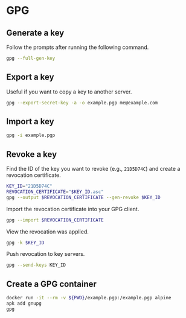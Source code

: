 # GPG

## Generate a key

Follow the prompts after running the following command.

```sh
gpg --full-gen-key
```

## Export a key

Useful if you want to copy a key to another server.

```sh
gpg --export-secret-key -a -o example.pgp me@example.com
```

## Import a key

```sh
gpg -i example.pgp
```

## Revoke a key

Find the ID of the key you want to revoke (e.g., `21D5D74C`) and create a revocation certificate.

```sh
KEY_ID="21D5D74C"
REVOCATION_CERTIFICATE="$KEY_ID.asc"
gpg --output $REVOCATION_CERTIFICATE --gen-revoke $KEY_ID
```

Import the revocation certificate into your GPG client.

```sh
gpg --import $REVOCATION_CERTIFICATE
```

View the revocation was applied.

```sh
gpg -k $KEY_ID
```

Push revocation to key servers.

```sh
gpg --send-keys KEY_ID
```

## Create a GPG container

```sh
docker run -it --rm -v ${PWD}/example.pgp:/example.pgp alpine
apk add gnupg
gpg
```
